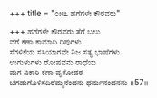 +++
title = "೦೫೭ ಹಗೆಗಳೇ ಕೌರವರು"

+++
ಹಗೆಗಳೇ ಕೌರವರು ತೆಗೆ ಬಲು   
ವಗೆ ಕಣಾ ಕಾಮಾದಿ ರಿಪುಗಳು  
ಸೆಗಳಿಕೆಯ ಸಸಿಯಾಗವೇ ನಿಜ ಸತ್ಯ ಭಾಷೆಗಳು  
ಉಗುಳುಗಳು ರೋಷವನು ರಾಧೆಯ  
ಮಗ ವಿಕಾರಿ ಕಣಾ ವೃಕೋದರ   
ಬೆಗಡುಗೊಳಿಸದಿರೆಮ್ಮನೆಂದನು ಧರ್ಮನಂದನನು    ॥57॥
